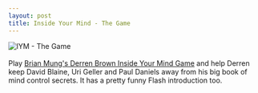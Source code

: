 ```yaml
--- 
layout: post
title: Inside Your Mind - The Game
---
```

![IYM - The Game](http://lungfishstudio.users.btopenworld.com/mung/images/derrenbrownbig.jpg "IYM - The Game")<br /><br />Play [Brian Mung's Derren Brown Inside Your Mind Game](http://www.lungfishstudio.com/derrenbrown) and help Derren keep David Blaine, Uri Geller and Paul Daniels away from his big book of mind control secrets. It has a pretty funny Flash introduction too.
